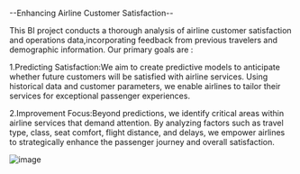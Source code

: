 --Enhancing Airline Customer Satisfaction--

This BI project conducts a thorough analysis of airline customer satisfaction and operations data,incorporating feedback from previous travelers and demographic information. 
Our primary goals are : 

1.Predicting Satisfaction:We aim to create predictive models to anticipate whether future customers will be satisfied with airline services. Using historical data and customer 
parameters, we enable airlines to tailor their services for exceptional passenger experiences.

2.Improvement Focus:Beyond predictions, we identify critical areas within airline services that demand attention. By analyzing factors such as travel type, class, seat comfort, 
flight distance, and delays, we empower airlines to strategically enhance the passenger journey and overall satisfaction.

![image](https://github.com/hyba-ab/BI_project/assets/141513209/79f94e40-dd40-4e6c-bb78-6ae49ae2c933)

